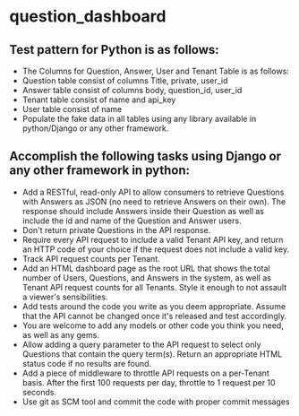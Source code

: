 # question_dashboard

## Test pattern for Python is as follows:
* The Columns for Question, Answer, User and Tenant Table is as follows: 
* Question table consist of columns Title, private, user_id
* Answer table consist of columns body, question_id, user_id
* Tenant table consist of name and api_key
* User table consist of name
* Populate the fake data in all tables using any library available in python/Django or any other framework.

## Accomplish the following tasks using Django or any other framework in python:

* Add a RESTful, read-only API to allow consumers to retrieve Questions with Answers as JSON (no need to retrieve Answers on their own). The response should include Answers inside their Question as well as include the id and name of the Question and Answer users.
* Don't return private Questions in the API response.
* Require every API request to include a valid Tenant API key, and return an HTTP code of your choice if the request does not include a valid key.
* Track API request counts per Tenant.
* Add an HTML dashboard page as the root URL that shows the total number of Users, Questions, and Answers in the system, as well as Tenant API request counts for all Tenants. Style it enough to not assault a viewer's sensibilities.
* Add tests around the code you write as you deem appropriate. Assume that the API cannot be changed once it's released and test accordingly.
* You are welcome to add any models or other code you think you need, as well as any gems.
* Allow adding a query parameter to the API request to select only Questions that contain the query term(s). Return an appropriate HTML status code if no results are found.
* Add a piece of middleware to throttle API requests on a per-Tenant basis. After the first 100 requests per day, throttle to 1 request per 10 seconds.
* Use git as SCM tool and commit the code with proper commit messages
